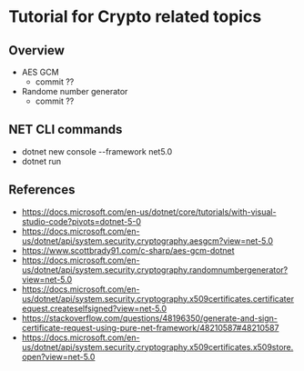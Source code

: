 # Tutorial for Crypto related topics

## Overview

- AES GCM
   - commit ??
- Randome number generator
   - commit ?? 

## NET CLI commands

- dotnet new console --framework net5.0
- dotnet run

## References

- https://docs.microsoft.com/en-us/dotnet/core/tutorials/with-visual-studio-code?pivots=dotnet-5-0
- https://docs.microsoft.com/en-us/dotnet/api/system.security.cryptography.aesgcm?view=net-5.0
- https://www.scottbrady91.com/c-sharp/aes-gcm-dotnet 
- https://docs.microsoft.com/en-us/dotnet/api/system.security.cryptography.randomnumbergenerator?view=net-5.0 
- https://docs.microsoft.com/en-us/dotnet/api/system.security.cryptography.x509certificates.certificaterequest.createselfsigned?view=net-5.0
- https://stackoverflow.com/questions/48196350/generate-and-sign-certificate-request-using-pure-net-framework/48210587#48210587
- https://docs.microsoft.com/en-us/dotnet/api/system.security.cryptography.x509certificates.x509store.open?view=net-5.0 